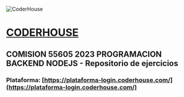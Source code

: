 ![CoderHouse](https://www.coderhouse.com/imgs/ch.svg)
# [CODERHOUSE](https://www.coderhouse.com/)

## COMISION 55605 2023 PROGRAMACION BACKEND NODEJS - Repositorio de ejercicios

### Plataforma: [https://plataforma-login.coderhouse.com/](https://plataforma-login.coderhouse.com/)